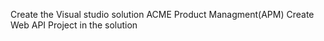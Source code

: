 Create the Visual studio solution ACME Product Managment(APM) 
Create Web API Project in the solution

